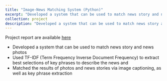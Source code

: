 ```yaml
---
title: "Image-News Matching System (Python)"
excerpt: "Developed a system that can be used to match news story and news photos"
collection: project
description: "Developed a system that can be used to match news story and news photos"
---
```


Project report are available [<u>here</u>](https://piggy1228.github.io/files/ImageNewsMatchingSystem.pdf)
* Developed a system that can be used to match news story and news photos
* Used TF-IDF (Term Frequency Inverse Document Frequency) to extract best selections of key
phrases to describe the news and
* Matched the results of photos and news stories via image captioning, as well as key phrase
extraction
